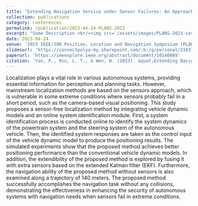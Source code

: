 ```yaml
---
title: "Extending Navigation Service under Sensor Failures: An Approach by Integrating System Identification and Vehicle Dynamic Model"
collection: publications
category: conferences
permalink: /publication/2023-04-24-PLANS-2023
excerpt: "Some Description <br/><img src='/assets/images/PLANS-2023-cover.jpg'> width = '500'"
date: 2023-04-24
venue: '2023 IEEE/ION Position, Location and Navigation Symposium (PLANS)'
slidesurl: 'https://connectpolyu-my.sharepoint.com/:b:/g/personal/21037203r_connect_polyu_hk/ERlwMXv3fElAp-_oNi-q1cMBjKlKC4XaGnjflEtspzC19Q?e=HFiMIF'
paperurl: 'https://ieeexplore.ieee.org/abstract/document/10140089'
citation: 'Yan, P., Hsu, L. T., & Wen, W. (2023). &quot;Extending Navigation Service under Sensor Failures: An Approach by Integrating System Identification and Vehicle Dynamic Model&quot;. In <i>2023 IEEE/ION Position, Location and Navigation Symposium (PLANS)</i> (pp. 630-636). IEEE.'
---
```


Localization plays a vital role in various autonomous systems, providing essential information for perception and planning tasks. However, mainstream localization methods are based on the sensors approach, which is vulnerable in some extreme conditions where sensors probably fail in a short period, such as the camera-based visual positioning. This study proposes a sensor-free localization method by integrating vehicle dynamic models and an online system identification module. First, a system identification process is conducted online to identify the system dynamics of the powertrain system and the steering system of the autonomous vehicle. Then, the identified system responses are taken as the control input of the vehicle dynamic model to produce the positioning results. The simulated experiments show that the proposed method achieves better positioning performance than the conventional vehicle dynamic models. In addition, the extendibility of the proposed method is explored by fusing it with extra sensors based on the extended Kalman filter (EKF). Furthermore, the navigation ability of the proposed method without sensors is also examined along a trajectory of 140 meters. The proposed method successfully accomplishes the navigation task without any collisions, demonstrating the effectiveness in enhancing the security of autonomous systems with navigation needs when sensors fail in extreme conditions.